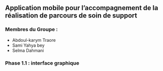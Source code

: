 ## Application mobile pour l’accompagnement de la réalisation de parcours de soin de support

### Membres du Groupe : 
- Abdoul-karym  Traore
- Sami          Yahya bey 
- Selma         Dahmani


### Phase 1.1 : interface graphique



